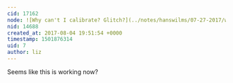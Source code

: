 ```yaml
---
cid: 17162
node: ![Why can't I calibrate? Glitch?](../notes/hanswilms/07-27-2017/why-can-t-i-calibrate-glitch)
nid: 14688
created_at: 2017-08-04 19:51:54 +0000
timestamp: 1501876314
uid: 7
author: liz
---
```


Seems like this is working now?